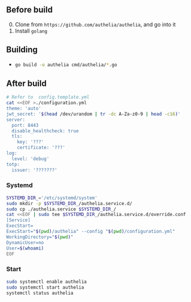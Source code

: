 ## Before build
0.  Clone from `https://github.com/authelia/authelia`, and go into it
0.  Install `golang`

## Building
-   ```sh
    go build -o authelia cmd/authelia/*.go
    ```

## After build

```sh
# Refer to  config.template.yml
cat <<EOF >./configuration.yml
theme: 'auto'
jwt_secret: '$(head /dev/urandom | tr -dc A-Za-z0-9 | head -c16)'
server:
  port: 8443
  disable_healthcheck: true
  tls:
    key: '???'
    certificate: '???'
log:  
  level: 'debug'
totp:
  issuer: '???????'
```

### Systemd
```sh
SYSTEMD_DIR_='/etc/systemd/system'
sudo mkdir -p $SYSTEMD_DIR_/authelia.service.d/
sudo cp ./authelia.service $SYSTEMD_DIR_/
cat <<EOF | sudo tee $SYSTEMD_DIR_/authelia.service.d/override.conf
[Service]
ExecStart=
ExecStart="$(pwd)/authelia" --config "$(pwd)/configuration.yml"
WorkingDirectory="$(pwd)"
DynamicUser=no
User=$(whoami)
EOF
```

### Start
```sh
sudo systemctl enable authelia 
sudo systemctl start authelia
systemctl status authelia
```